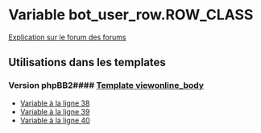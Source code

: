 # Variable bot_user_row.ROW_CLASS
[Explication sur le forum des forums](http://forum.forumactif.com/t294113-listing-des-variables#bot_user_row.ROW_CLASS)
## Utilisations dans les templates
### Version phpBB2#### [Template viewonline_body](subsilver/viewonline_body.md)
* [Variable à la ligne 38](../subsilver/viewonline_body.tpl#L38)
* [Variable à la ligne 39](../subsilver/viewonline_body.tpl#L39)
* [Variable à la ligne 40](../subsilver/viewonline_body.tpl#L40)